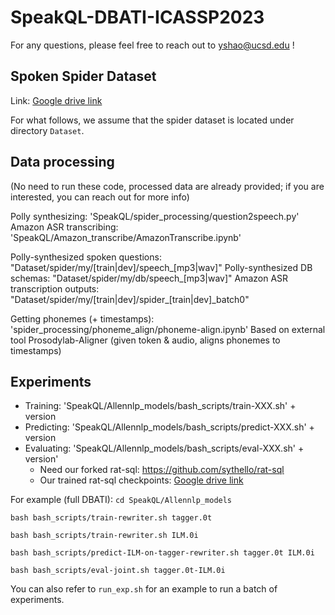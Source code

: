 # SpeakQL-DBATI-ICASSP2023

For any questions, please feel free to reach out to yshao@ucsd.edu !


## Spoken Spider Dataset

Link: [Google drive link](https://drive.google.com/file/d/1JcYjYygUM4rqIEhdjhKYkmDXxPSg_bP1/view?usp=drive_link)

For what follows, we assume that the spider dataset is located under directory `Dataset`.


## Data processing

(No need to run these code, processed data are already provided; if you are interested, you can reach out for more info)

Polly synthesizing: 'SpeakQL/spider_processing/question2speech.py'
Amazon ASR transcribing: 'SpeakQL/Amazon_transcribe/AmazonTranscribe.ipynb'

Polly-synthesized spoken questions: "Dataset/spider/my/[train|dev]/speech\_[mp3|wav]"
Polly-synthesized DB schemas: "Dataset/spider/my/db/speech\_[mp3|wav]"
Amazon ASR transcription outputs: "Dataset/spider/my/[train|dev]/spider\_[train|dev]\_batch0"

Getting phonemes (+ timestamps):
	'spider_processing/phoneme_align/phoneme-align.ipynb'
	Based on external tool Prosodylab-Aligner (given token & audio, aligns phonemes to timestamps)

## Experiments

- Training: 'SpeakQL/Allennlp_models/bash_scripts/train-XXX.sh' + version
- Predicting: 'SpeakQL/Allennlp_models/bash_scripts/predict-XXX.sh' + version
- Evaluating: 'SpeakQL/Allennlp_models/bash_scripts/eval-XXX.sh' + version'
	- Need our forked rat-sql: https://github.com/sythello/rat-sql
	- Our trained rat-sql checkpoints: [Google drive link](https://drive.google.com/file/d/12r-rP7Om_AeK3G4MwaXj-VBUrwKG0KWh/view?usp=share_link)

For example (full DBATI):
`cd SpeakQL/Allennlp_models`

`bash bash_scripts/train-rewriter.sh tagger.0t`

`bash bash_scripts/train-rewriter.sh ILM.0i`

`bash bash_scripts/predict-ILM-on-tagger-rewriter.sh tagger.0t ILM.0i`

`bash bash_scripts/eval-joint.sh tagger.0t-ILM.0i`

You can also refer to `run_exp.sh` for an example to run a batch of experiments.


